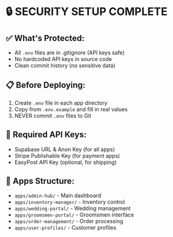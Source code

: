 # 🔒 SECURITY SETUP COMPLETE

## ✅ What's Protected:
- All `.env` files are in .gitignore (API keys safe)
- No hardcoded API keys in source code
- Clean commit history (no sensitive data)

## 📋 Before Deploying:
1. Create `.env` file in each app directory
2. Copy from `.env.example` and fill in real values
3. NEVER commit `.env` files to Git

## 🔑 Required API Keys:
- Supabase URL & Anon Key (for all apps)
- Stripe Publishable Key (for payment apps)
- EasyPost API Key (optional, for shipping)

## 📁 Apps Structure:
- `apps/admin-hub/` - Main dashboard
- `apps/inventory-manager/` - Inventory control
- `apps/wedding-portal/` - Wedding management
- `apps/groomsmen-portal/` - Groomsmen interface
- `apps/order-management/` - Order processing
- `apps/user-profiles/` - Customer profiles
